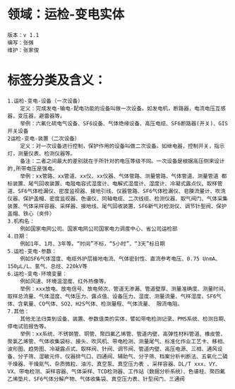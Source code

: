 #   领域：运检-变电实体
    版本：v 1.1
    编写：张强
    维护：张家俊
# 标签分类及含义：
    1.运检-变电-设备（一次设备）
        定义：完成发电-输电-配电功能的设备叫做一次设备。如发电机，断路器，电流电压互感器，变压器，避雷器等。
        举例：六氟化硫电气设备、SF6设备、气体绝缘设备、高压电缆、SF6断路器(开关)、GIS开关设备
    2运检-变电-装置（二次设备）
        定义：对一次设备进行控制，保护作用的设备叫做二次设备。如继电器，控制开关，指示灯，测量仪表、检测仪器等。
        备注：二者之间最大的差别就在于所针对的电压等级不同。一次设备是根据高压侧来设计的,所带电压是强电。
        举例：xx管路、xx管道、xx仪、xx仪器、气体管路、测量管路、气体管道、测量管道 都标装置、尾气回收装置、电阻电容式湿度计、电解式湿度计、湿度计、冷凝式露点仪、取样管道、SF6气体检漏仪、密度监视器、接地引线、仪器管路、SF6气体检漏仪、皂膜流量计、吹洗仪器、保护盖帽、密度监视器、色谱仪、同轴电缆、二次线缆、检测仪器、取气阀门、气体采集装置、气体采样容器、采样器、接地线、尾气回收装置、SF6新气对检测仪、调节针型阀、保护盖帽、铁心（夹件）
    3.机构名：
        例如国家电网公司、国家电网公司国家电力调度中心、省公司运检部
    4.日期：
        例如1年、1月、3年等。“时间”不标，“5小时”、“3天”标日期
    5.运检-变电-参数：
        例如SF6气体湿度、电缆外护层接地电流、气体密封性、直流参考电压、0.75 UnmA、150μL/L、氢气、总烃、220kV等
    6.运检-变电-环境变量：
        例如风速、环境温湿度、红外热像等。
        举例：xxx放电、放电信号、放电频次、管道无渗漏、管道壁厚、测量准确度、测量时间、取样总流量、气体湿度、气体压力、露点值、设备压力、湿度、测量流量、气样湿度、SF6气体、含氧量、CO气体、SO2、H2S气体、检测量程、气体流量、 限流电阻。
    7.其他：
        其他无法归类到设备、装置、参数值类的实体，譬如带电检测记录、PMS系统、检测日期、停电试验报告等。
        举例：xx系统、不锈钢管、铜管、聚四氟乙烯管、管道内壁、高弹性材料管道、橡皮管、聚氯乙烯管、气体收集袋标、接头、吹风机、带电检测、测量尾气、标准化作业工艺卡、移相、波形图、趋势图、冷凝露点式、取样阀、针阀、调节阀、管道内壁、高压电源、三相、通风设备、分子筛、湿敏元件、仪器排气口、四通阀、辅助气、分子筛、档案分析判断法、五氧化二磷干燥器、干燥氮气、杂质微粒、油污、真空泵、真空压力表 、采样容器、DL/T xxx、VY、VX、带电检测、采样容器、气体采样、TCD检测器、工作站（数据分析系统）、色谱柱、聚四氟乙烯垫片、SF6气体分解产物、气体收集袋、真空压力表、针型阀门、三通阀

